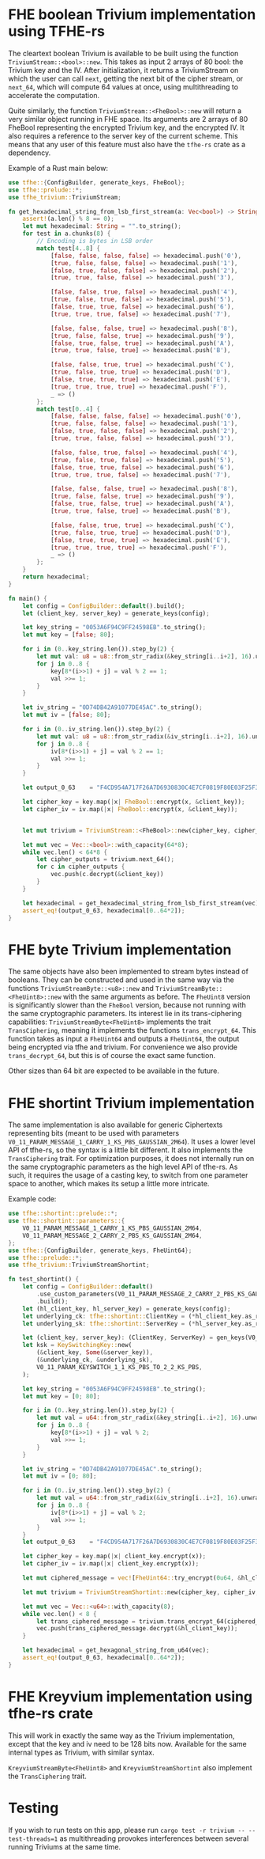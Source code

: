 # FHE boolean Trivium implementation using TFHE-rs

The cleartext boolean Trivium is available to be built using the function `TriviumStream::<bool>::new`. 
This takes as input 2 arrays of 80 bool: the Trivium key and the IV. After initialization, it returns a TriviumStream on 
which the user can call `next`, getting the next bit of the cipher stream, or `next_64`, which will compute 64 values at once,
using multithreading to accelerate the computation.


Quite similarly, the function `TriviumStream::<FheBool>::new` will return a very similar object running in FHE space. Its arguments are
2 arrays of 80 FheBool representing the encrypted Trivium key, and the encrypted IV. It also requires a reference to the server key of the 
current scheme. This means that any user of this feature must also have the `tfhe-rs` crate as a dependency.


Example of a Rust main below:
```rust
use tfhe::{ConfigBuilder, generate_keys, FheBool};
use tfhe::prelude::*;
use tfhe_trivium::TriviumStream;

fn get_hexadecimal_string_from_lsb_first_stream(a: Vec<bool>) -> String {
	assert!(a.len() % 8 == 0);
	let mut hexadecimal: String = "".to_string();
	for test in a.chunks(8) {
		// Encoding is bytes in LSB order
		match test[4..8] {
			[false, false, false, false] => hexadecimal.push('0'),
			[true, false, false, false] => hexadecimal.push('1'),
			[false, true, false, false] => hexadecimal.push('2'),
			[true, true, false, false] => hexadecimal.push('3'),

			[false, false, true, false] => hexadecimal.push('4'),
			[true, false, true, false] => hexadecimal.push('5'),
			[false, true, true, false] => hexadecimal.push('6'),
			[true, true, true, false] => hexadecimal.push('7'),

			[false, false, false, true] => hexadecimal.push('8'),
			[true, false, false, true] => hexadecimal.push('9'),
			[false, true, false, true] => hexadecimal.push('A'),
			[true, true, false, true] => hexadecimal.push('B'),

			[false, false, true, true] => hexadecimal.push('C'),
			[true, false, true, true] => hexadecimal.push('D'),
			[false, true, true, true] => hexadecimal.push('E'),
			[true, true, true, true] => hexadecimal.push('F'),
			_ => ()
		};
		match test[0..4] {
			[false, false, false, false] => hexadecimal.push('0'),
			[true, false, false, false] => hexadecimal.push('1'),
			[false, true, false, false] => hexadecimal.push('2'),
			[true, true, false, false] => hexadecimal.push('3'),

			[false, false, true, false] => hexadecimal.push('4'),
			[true, false, true, false] => hexadecimal.push('5'),
			[false, true, true, false] => hexadecimal.push('6'),
			[true, true, true, false] => hexadecimal.push('7'),

			[false, false, false, true] => hexadecimal.push('8'),
			[true, false, false, true] => hexadecimal.push('9'),
			[false, true, false, true] => hexadecimal.push('A'),
			[true, true, false, true] => hexadecimal.push('B'),

			[false, false, true, true] => hexadecimal.push('C'),
			[true, false, true, true] => hexadecimal.push('D'),
			[false, true, true, true] => hexadecimal.push('E'),
			[true, true, true, true] => hexadecimal.push('F'),
			_ => ()
		};
	}
	return hexadecimal;
}

fn main() {
	let config = ConfigBuilder::default().build();
	let (client_key, server_key) = generate_keys(config);

	let key_string = "0053A6F94C9FF24598EB".to_string();
	let mut key = [false; 80];

	for i in (0..key_string.len()).step_by(2) {
		let mut val: u8 = u8::from_str_radix(&key_string[i..i+2], 16).unwrap();
		for j in 0..8 {
			key[8*(i>>1) + j] = val % 2 == 1;
			val >>= 1;
		}
	}

	let iv_string = "0D74DB42A91077DE45AC".to_string();
	let mut iv = [false; 80];

	for i in (0..iv_string.len()).step_by(2) {
		let mut val: u8 = u8::from_str_radix(&iv_string[i..i+2], 16).unwrap();
		for j in 0..8 {
			iv[8*(i>>1) + j] = val % 2 == 1;
			val >>= 1;
		}
	}

	let output_0_63    = "F4CD954A717F26A7D6930830C4E7CF0819F80E03F25F342C64ADC66ABA7F8A8E6EAA49F23632AE3CD41A7BD290A0132F81C6D4043B6E397D7388F3A03B5FE358".to_string();

	let cipher_key = key.map(|x| FheBool::encrypt(x, &client_key));
	let cipher_iv = iv.map(|x| FheBool::encrypt(x, &client_key));


	let mut trivium = TriviumStream::<FheBool>::new(cipher_key, cipher_iv, &server_key);

	let mut vec = Vec::<bool>::with_capacity(64*8);
	while vec.len() < 64*8 {
		let cipher_outputs = trivium.next_64();
		for c in cipher_outputs {
			vec.push(c.decrypt(&client_key))
		}
	}

	let hexadecimal = get_hexadecimal_string_from_lsb_first_stream(vec);
	assert_eq!(output_0_63, hexadecimal[0..64*2]);
}
```

# FHE byte Trivium implementation

The same objects have also been implemented to stream bytes instead of booleans. They can be constructed and used in the same way via the functions `TriviumStreamByte::<u8>::new` and 
`TriviumStreamByte::<FheUint8>::new` with the same arguments as before. The `FheUint8` version is significantly slower than the `FheBool` version, because not running 
with the same cryptographic parameters. Its interest lie in its trans-ciphering capabilities: `TriviumStreamByte<FheUint8>` implements the trait `TransCiphering`, 
meaning it implements the functions `trans_encrypt_64`. This function takes as input a `FheUint64` and outputs a `FheUint64`, the output being
encrypted via tfhe and trivium. For convenience we also provide `trans_decrypt_64`, but this is of course the exact same function.

Other sizes than 64 bit are expected to be available in the future.

# FHE shortint Trivium implementation

The same implementation is also available for generic Ciphertexts representing bits (meant to be used with parameters `V0_11_PARAM_MESSAGE_1_CARRY_1_KS_PBS_GAUSSIAN_2M64`).
It uses a lower level API of tfhe-rs, so the syntax is a little bit different. It also implements the `TransCiphering` trait. For optimization purposes, it does not internally run
on the same cryptographic parameters as the high level API of tfhe-rs. As such, it requires the usage of a casting key, to switch from one parameter space to another, which makes
its setup a little more intricate.

Example code:
```rust
use tfhe::shortint::prelude::*;
use tfhe::shortint::parameters::{
    V0_11_PARAM_MESSAGE_1_CARRY_1_KS_PBS_GAUSSIAN_2M64,
    V0_11_PARAM_MESSAGE_2_CARRY_2_PBS_KS_GAUSSIAN_2M64,
};
use tfhe::{ConfigBuilder, generate_keys, FheUint64};
use tfhe::prelude::*;
use tfhe_trivium::TriviumStreamShortint;

fn test_shortint() {
	let config = ConfigBuilder::default()
        .use_custom_parameters(V0_11_PARAM_MESSAGE_2_CARRY_2_PBS_KS_GAUSSIAN_2M64)
        .build();
	let (hl_client_key, hl_server_key) = generate_keys(config);
    let underlying_ck: tfhe::shortint::ClientKey = (*hl_client_key.as_ref()).clone().into();
    let underlying_sk: tfhe::shortint::ServerKey = (*hl_server_key.as_ref()).clone().into();

	let (client_key, server_key): (ClientKey, ServerKey) = gen_keys(V0_11_PARAM_MESSAGE_1_CARRY_1_KS_PBS_GAUSSIAN_2M64);
    let ksk = KeySwitchingKey::new(
        (&client_key, Some(&server_key)),
        (&underlying_ck, &underlying_sk),
        V0_11_PARAM_KEYSWITCH_1_1_KS_PBS_TO_2_2_KS_PBS,
    );

	let key_string = "0053A6F94C9FF24598EB".to_string();
	let mut key = [0; 80];

	for i in (0..key_string.len()).step_by(2) {
		let mut val = u64::from_str_radix(&key_string[i..i+2], 16).unwrap();
		for j in 0..8 {
			key[8*(i>>1) + j] = val % 2;
			val >>= 1;
		}
	}

	let iv_string = "0D74DB42A91077DE45AC".to_string();
	let mut iv = [0; 80];

	for i in (0..iv_string.len()).step_by(2) {
		let mut val = u64::from_str_radix(&iv_string[i..i+2], 16).unwrap();
		for j in 0..8 {
			iv[8*(i>>1) + j] = val % 2;
			val >>= 1;
		}
	}
	let output_0_63    = "F4CD954A717F26A7D6930830C4E7CF0819F80E03F25F342C64ADC66ABA7F8A8E6EAA49F23632AE3CD41A7BD290A0132F81C6D4043B6E397D7388F3A03B5FE358".to_string();

	let cipher_key = key.map(|x| client_key.encrypt(x));
	let cipher_iv = iv.map(|x| client_key.encrypt(x));

	let mut ciphered_message = vec![FheUint64::try_encrypt(0u64, &hl_client_key).unwrap(); 9];

	let mut trivium = TriviumStreamShortint::new(cipher_key, cipher_iv, &server_key, &ksk);

	let mut vec = Vec::<u64>::with_capacity(8);
	while vec.len() < 8 {
		let trans_ciphered_message = trivium.trans_encrypt_64(ciphered_message.pop().unwrap(), &hl_server_key);
		vec.push(trans_ciphered_message.decrypt(&hl_client_key));
	}

	let hexadecimal = get_hexagonal_string_from_u64(vec);
	assert_eq!(output_0_63, hexadecimal[0..64*2]);
}
```

# FHE Kreyvium implementation using tfhe-rs crate

This will work in exactly the same way as the Trivium implementation, except that the key and iv need to be 128 bits now. Available for the same internal types as Trivium, with similar syntax.

`KreyviumStreamByte<FheUint8>` and `KreyviumStreamShortint` also implement the `TransCiphering` trait.

# Testing

If you wish to run tests on this app, please run `cargo test -r trivium -- --test-threads=1` as multithreading provokes interferences between several running 
Triviums at the same time.
